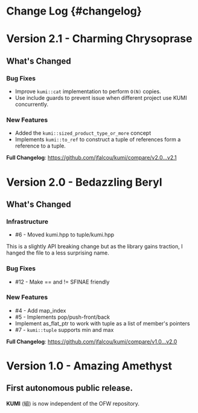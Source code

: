 Change Log {#changelog}
==========

# Version 2.1 - Charming Chrysoprase

## What's Changed

### Bug Fixes
 - Improve `kumi::cat` implementation to perform `O(N)` copies.
 - Use include guards to prevent issue when different project use KUMI concurrently.

### New Features
 - Added the `kumi::sized_product_type_or_more` concept
 - Implements `kumi::to_ref` to construct a tuple of references form a reference to a tuple.

**Full Changelog**: https://github.com/jfalcou/kumi/compare/v2.0...v2.1

# Version 2.0 - Bedazzling Beryl

## What's Changed

### Infrastructure
* #6 - Moved kumi.hpp to tuple/kumi.hpp

This is a slightly API breaking change but as the library gains traction, I hanged the file to a
less surprising name.

### Bug Fixes
* #12 - Make == and != SFINAE friendly

### New Features
* #4 - Add map_index
* #5 - Implements pop/push-front/back
* Implement as_flat_ptr to work with tuple as a list of member's pointers
* #7 - `kumi::tuple` supports min and max

**Full Changelog**: https://github.com/jfalcou/kumi/compare/v1.0...v2.0

# Version 1.0 - Amazing Amethyst

## First autonomous public release.

**KUMI** (組) is now independent of the OFW repository.
